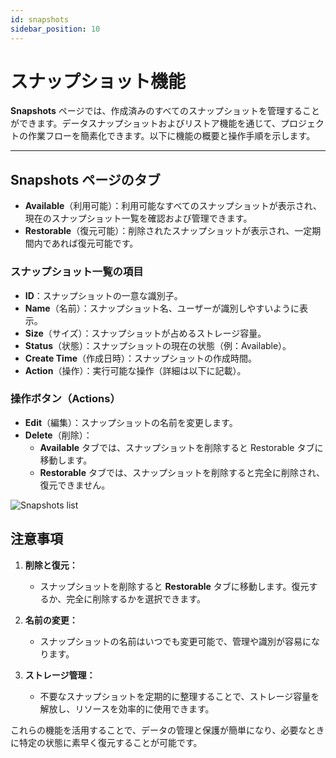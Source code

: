 ```yaml
---
id: snapshots
sidebar_position: 10
---
```


# スナップショット機能

**Snapshots** ページでは、作成済みのすべてのスナップショットを管理することができます。データスナップショットおよびリストア機能を通じて、プロジェクトの作業フローを簡素化できます。以下に機能の概要と操作手順を示します。

---

## Snapshots ページのタブ

- **Available**（利用可能）：利用可能なすべてのスナップショットが表示され、現在のスナップショット一覧を確認および管理できます。
- **Restorable**（復元可能）：削除されたスナップショットが表示され、一定期間内であれば復元可能です。

### **スナップショット一覧の項目**

- **ID**：スナップショットの一意な識別子。
- **Name**（名前）：スナップショット名、ユーザーが識別しやすいように表示。
- **Size**（サイズ）：スナップショットが占めるストレージ容量。
- **Status**（状態）：スナップショットの現在の状態（例：Available）。
- **Create Time**（作成日時）：スナップショットの作成時間。
- **Action**（操作）：実行可能な操作（詳細は以下に記載）。

### **操作ボタン（Actions）**

- **Edit**（編集）：スナップショットの名前を変更します。
- **Delete**（削除）：
  - **Available** タブでは、スナップショットを削除すると Restorable タブに移動します。
  - **Restorable** タブでは、スナップショットを削除すると完全に削除され、復元できません。

![Snapshots list](../../../../../docs/docs-images/p08/01.Snapshots%20list.jpg)

## **注意事項**

1. **削除と復元：**

   - スナップショットを削除すると **Restorable** タブに移動します。復元するか、完全に削除するかを選択できます。

2. **名前の変更：**

   - スナップショットの名前はいつでも変更可能で、管理や識別が容易になります。

3. **ストレージ管理：**
   - 不要なスナップショットを定期的に整理することで、ストレージ容量を解放し、リソースを効率的に使用できます。

これらの機能を活用することで、データの管理と保護が簡単になり、必要なときに特定の状態に素早く復元することが可能です。
